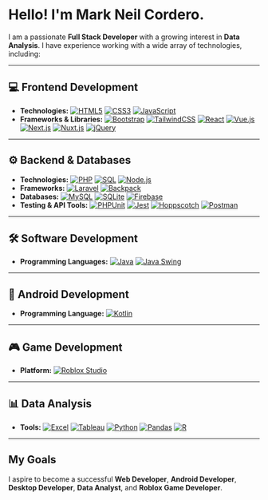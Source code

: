 # Hello! I'm Mark Neil Cordero.

I am a passionate **Full Stack Developer** with a growing interest in **Data Analysis**. I have experience working with a wide array of technologies, including:

---

## 💻 Frontend Development
- **Technologies:** [![HTML5](https://img.shields.io/badge/HTML5-E34F26?style=for-the-badge&logo=html5&logoColor=white)](https://developer.mozilla.org/en-US/docs/Web/Guide/HTML/HTML5) [![CSS3](https://img.shields.io/badge/CSS3-1572B6?style=for-the-badge&logo=css3&logoColor=white)](https://developer.mozilla.org/en-US/docs/Web/CSS) [![JavaScript](https://img.shields.io/badge/JavaScript-F7DF1E?style=for-the-badge&logo=javascript&logoColor=black)](https://developer.mozilla.org/en-US/docs/Web/JavaScript)
- **Frameworks & Libraries:** [![Bootstrap](https://img.shields.io/badge/Bootstrap-563D7C?style=for-the-badge&logo=bootstrap&logoColor=white)](https://getbootstrap.com/) [![TailwindCSS](https://img.shields.io/badge/TailwindCSS-38B2AC?style=for-the-badge&logo=tailwind-css&logoColor=white)](https://tailwindcss.com/) [![React](https://img.shields.io/badge/React-61DAFB?style=for-the-badge&logo=react&logoColor=black)](https://reactjs.org/) [![Vue.js](https://img.shields.io/badge/Vue.js-35495E?style=for-the-badge&logo=vue.js&logoColor=4FC08D)](https://vuejs.org/) [![Next.js](https://img.shields.io/badge/Next.js-000000?style=for-the-badge&logo=next.js&logoColor=white)](https://nextjs.org/) [![Nuxt.js](https://img.shields.io/badge/Nuxt.js-00C58E?style=for-the-badge&logo=nuxt.js&logoColor=white)](https://nuxtjs.org/) [![jQuery](https://img.shields.io/badge/jQuery-0769AD?style=for-the-badge&logo=jquery&logoColor=white)](https://jquery.com/)

---

## ⚙️ Backend & Databases
- **Technologies:** [![PHP](https://img.shields.io/badge/PHP-777BB4?style=for-the-badge&logo=php&logoColor=white)](https://www.php.net/) [![SQL](https://img.shields.io/badge/SQL-4479A1?style=for-the-badge&logo=sql&logoColor=white)](https://www.w3schools.com/sql/) [![Node.js](https://img.shields.io/badge/Node.js-43853D?style=for-the-badge&logo=node.js&logoColor=white)](https://nodejs.org/)
- **Frameworks:** [![Laravel](https://img.shields.io/badge/Laravel-FF2D20?style=for-the-badge&logo=laravel&logoColor=white)](https://laravel.com/) [![Backpack](https://img.shields.io/badge/Backpack-FF2D20?style=for-the-badge&logo=laravel&logoColor=white)](https://backpackforlaravel.com/)
- **Databases:** [![MySQL](https://img.shields.io/badge/MySQL-4479A1?style=for-the-badge&logo=mysql&logoColor=white)](https://www.mysql.com/) [![SQLite](https://img.shields.io/badge/SQLite-003B57?style=for-the-badge&logo=sqlite&logoColor=white)](https://www.sqlite.org/index.html) [![Firebase](https://img.shields.io/badge/Firebase-FFCA28?style=for-the-badge&logo=firebase&logoColor=black)](https://firebase.google.com/)
- **Testing & API Tools:** [![PHPUnit](https://img.shields.io/badge/PHPUnit-366488?style=for-the-badge&logo=php&logoColor=white)](https://phpunit.de/) [![Jest](https://img.shields.io/badge/Jest-C21325?style=for-the-badge&logo=jest&logoColor=white)](https://jestjs.io/) [![Hoppscotch](https://img.shields.io/badge/Hoppscotch-41B883?style=for-the-badge&logo=hoppscotch&logoColor=white)](https://hoppscotch.io/) [![Postman](https://img.shields.io/badge/Postman-FF6C37?style=for-the-badge&logo=postman&logoColor=white)](https://www.postman.com/)

---

## 🛠️ Software Development
- **Programming Languages:** [![Java](https://img.shields.io/badge/Java-007396?style=for-the-badge&logo=java&logoColor=white)](https://dev.java/) [![Java Swing](https://img.shields.io/badge/Java_Swing-007396?style=for-the-badge&logo=java&logoColor=white)](https://docs.oracle.com/javase/8/docs/technotes/guides/swing/)

---

## 📱 Android Development
- **Programming Language:** [![Kotlin](https://img.shields.io/badge/Kotlin-0095D5?style=for-the-badge&logo=kotlin&logoColor=white)](https://kotlinlang.org/)

---

## 🎮 Game Development
- **Platform:** [![Roblox Studio](https://img.shields.io/badge/Roblox-000000?style=for-the-badge&logo=roblox&logoColor=white)](https://create.roblox.com/dashboard/creations)

---

## 📊 Data Analysis
- **Tools:** [![Excel](https://img.shields.io/badge/Microsoft_Excel-217346?style=for-the-badge&logo=microsoft-excel&logoColor=white)](https://www.microsoft.com/en-us/microsoft-365/excel) [![Tableau](https://img.shields.io/badge/Tableau-E97627?style=for-the-badge&logo=tableau&logoColor=white)](https://www.tableau.com/) [![Python](https://img.shields.io/badge/Python-3776AB?style=for-the-badge&logo=python&logoColor=white)](https://www.python.org/) [![Pandas](https://img.shields.io/badge/Pandas-150458?style=for-the-badge&logo=pandas&logoColor=white)](https://pandas.pydata.org/) [![R](https://img.shields.io/badge/R-276DC3?style=for-the-badge&logo=r&logoColor=white)](https://www.r-project.org/)

---

## My Goals
I aspire to become a successful **Web Developer**, **Android Developer**, **Desktop Developer**, **Data Analyst**, and **Roblox Game Developer**.
